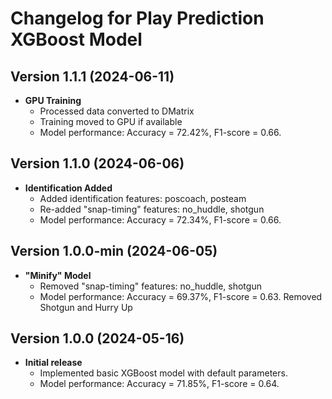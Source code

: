 # Changelog for Play Prediction XGBoost Model

## Version 1.1.1 (2024-06-11)
- **GPU Training**
  - Processed data converted to DMatrix
  - Training moved to GPU if available
  - Model performance: Accuracy = 72.42%, F1-score = 0.66.

## Version 1.1.0 (2024-06-06)
- **Identification Added**
  - Added identification features: poscoach, posteam
  - Re-added "snap-timing" features: no_huddle, shotgun
  - Model performance: Accuracy = 72.34%, F1-score = 0.66.

## Version 1.0.0-min (2024-06-05)
- **"Minify" Model**
  - Removed "snap-timing" features: no_huddle, shotgun
  - Model performance: Accuracy = 69.37%, F1-score = 0.63.
Removed Shotgun and Hurry Up

## Version 1.0.0 (2024-05-16)
- **Initial release**
  - Implemented basic XGBoost model with default parameters.
  - Model performance: Accuracy = 71.85%, F1-score = 0.64.
